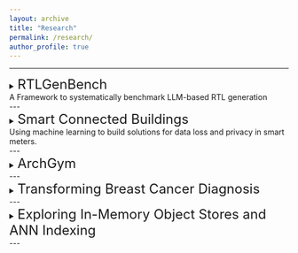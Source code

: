 ```yaml
---
layout: archive
title: "Research"
permalink: /research/
author_profile: true
---
```


---

<details>
<summary> <p style="font-size:24px; display:inline">RTLGenBench</p>
<br>
A Framework to systematically benchmark LLM-based RTL generation
</summary>
<br>
<img src="/images/rtlgenbench.png" style="float:right;" height=400 width=400>

This work is done under the guidance of Prof. Vijay Janapa Reddi. The goal of this project is to develop a framework for benchmarking LLMs in their ability to generate RTL design. This tool is a part of the larger project of developing foundational models for hardware design. The tool is modular in design, any LLM can be evaluated for any RTL design and the results can be compared. 

The tool systematically prompts the LLM using five different prompt techniques, namely, zero shot, few shot, chain of thought, raw context, and summarized context mode. The tool then handles the generated RTL and checks syntax, and correctness through simulation tests at module as well as complete design level. 
<br><br>
There are 3 different difficulty levels the LLM can be tested on, namely, easy (1 code line insertion), medium (4-6 code line insertion), and hard (full module generation). Furthermore, we are planning on integrating it with SiliconCompiler, to test if the design is synthesizable.
</details>
---
<details>
<summary> <p style="font-size:24px; display:inline">
Smart Connected Buildings</p><br>
Using machine learning to build solutions for data loss and privacy in smart meters.
</summary>
Radhe Radhe!
</details>
---
<details>
<summary> <p style="font-size:24px; display:inline">
ArchGym</p>
</summary>
</details>
---
<details>
<summary> <p style="font-size:24px; display:inline">
Transforming Breast Cancer Diagnosis</p>
</summary>
</details>
---
<details>
<summary> <p style="font-size:24px; display:inline">
Exploring In-Memory Object Stores and ANN Indexing</p>
</summary>
</details>
---
